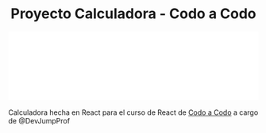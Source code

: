 <h1 align='center'> Proyecto Calculadora - Codo a Codo </h1>

<div align='center'>
    <img src="src/img/logo.png" alt="logo calculadora">
</div>

Calculadora hecha en React para el curso de React de [Codo a Codo](https://agenciadeaprendizaje.bue.edu.ar/codo-a-codo/) a cargo de @DevJumpProf
